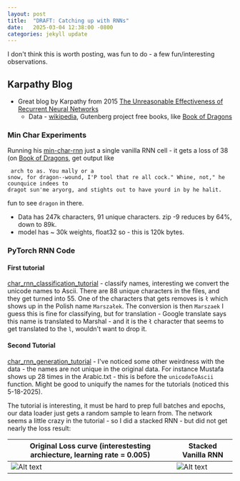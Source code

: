 ```yaml
---
layout: post
title:  "DRAFT: Catching up with RNNs"
date:   2025-03-04 12:38:00 -0800
categories: jekyll update
---
```

I don't think this is worth posting, was fun to do - a few fun/interesting 
observations.

## Karpathy Blog
* Great blog by Karpathy from 2015 [The Unreasonable Effectiveness of Recurrent Neural Networks](https://karpathy.github.io/2015/05/21/rnn-effectiveness/)
  * Data - [wikipedia](http://mattmahoney.net/dc/enwik9.zip), Gutenberg project free books, like [Book of Dragons](https://www.gutenberg.org/ebooks/23661.txt.utf-8)

### Min Char Experiments
Running his [min-char-rnn](https://github.com/MrCartoonology/mlscratch/blob/main/rnn/karpathy_min-char-rnn.py)
just a single vanilla RNN cell - it gets a loss of 38 (on [Book of Dragons](https://www.gutenberg.org/cache/epub/23661/pg23661.txt), get output like

```
 arch to as. You mally or a
snow, for dragon--wound, I'P tool that re all cock." Whine, not," he counquice indees to
dragot sun'me aryorg, and stights out to have yourd in by he halit.
```

fun to see `dragon` in there. 

* Data has 247k characters, 91 unique characters. zip -9 reduces by 64%, down to 89k.
* model has ~ 30k weights, float32 so - this is 120k bytes.

### PyTorch RNN Code

####  First tutorial

[char_rnn_classification_tutorial](https://pytorch.org/tutorials/intermediate/char_rnn_classification_tutorial) - classify names, interesting we convert the unicode names to Ascii. There are 88 unique characters in the files, and they get turned into 55. One of the characters that gets removes is `ł` which shows up in the Polish name `Marszałek`. The conversion is then `Marszaek` I guess this is fine for classifying, but for translation - Google translate says this name is translated to Marshal - and it is the `ł` character that seems to get translated to the `l`, wouldn't want to drop it.

#### Second Tutorial
[char_rnn_generation_tutorial](https://pytorch.org/tutorials/intermediate/char_rnn_generation_tutorial.html) - I've noticed some other weirdness with the data - the names are not unique in the original data. For instance Mustafa shows up 28 times in the Arabic.txt - this is before the `unicodeToAscii` function. Might be good to uniquify the names for the tutorials (noticed this 5-18-2025).

The tutorial is interesting, it must be hard to prep full batches and epochs, our data loader just gets a random sample to learn from. The network seems a little crazy in the tutorial - so I did a stacked RNN - but did not get nearly the loss result:

| Original Loss curve (interestesting archiecture, learning rate = 0.005) | Stacked Vanilla RNN |
|--------------|--------------|
| ![Alt text](./images/image1.png) | ![Alt text](./images/image2.png) |